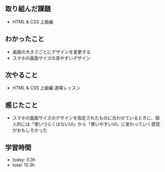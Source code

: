 ## 取り組んだ課題
- HTML & CSS 上級編 

## わかったこと
- 画面の大きさごとにデザインを変更する
- スマホの画面サイズの見やすいデザイン
   
## 次やること
- HTML & CSS 上級編 道場レッスン

## 感じたこと
- スマホの画面サイズのデザインを指定されたものに合わせているときに、個人的には「使いづらくはないUI」から「使いやすいUI」に変わっていく感覚がおもしろかった

## 学習時間
- today: 0.3h
- total: 10.3h
